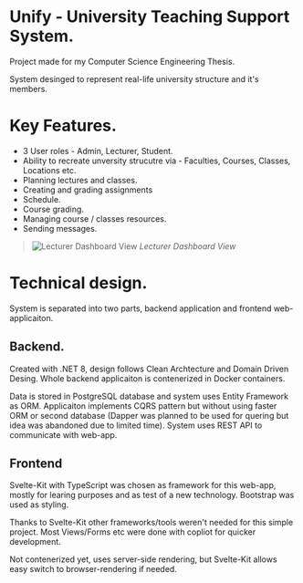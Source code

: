 # Unify - University Teaching Support System.

Project made for my Computer Science Engineering Thesis.

System desinged to represent real-life university structure and it's members.

# Key Features.

- 3 User roles - Admin, Lecturer, Student.
- Ability to recreate unversity strucutre via - Faculties, Courses, Classes, Locations etc.
- Planning lectures and classes.
- Creating and grading assignments
- Schedule.
- Course grading.
- Managing course / classes resources.
- Sending messages.


>![Lecturer Dashboard View](https://github.com/user-attachments/assets/c7af6712-c3c0-434a-a5e4-9802531b7c91)
>*Lecturer Dashboard View*

# Technical design.

System is separated into two parts, backend application and frontend web-applicaiton.

## Backend.

Created with .NET 8, design follows Clean Archtecture and Domain Driven Desing.
Whole backend applicaiton is contenerized in Docker containers.

Data is stored in PostgreSQL database and system uses Entity Framework as ORM.
Applicaiton implements CQRS pattern but without using faster ORM or second database (Dapper was planned to be used for quering but idea was abandoned due to limited time).
System uses REST API to communicate with web-app.

## Frontend

Svelte-Kit with TypeScript was chosen as framework for this web-app, mostly for learing purposes and as test of a new technology.
Bootstrap was used as styling.

Thanks to Svelte-Kit other frameworks/tools weren't needed for this simple project.
Most Views/Forms etc were done with copliot for quicker development.

Not contenerized yet, uses server-side rendering, but Svelte-Kit allows easy switch to browser-rendering if needed.
